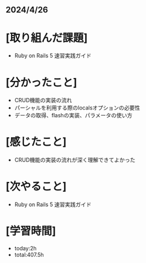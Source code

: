 ## 2024/4/26

# [取り組んだ課題]
- Ruby on Rails 5 速習実践ガイド
# [分かったこと]
- CRUD機能の実装の流れ  
- パーシャルを利用する際のlocalsオプションの必要性
- データの取得、flashの実装、パラメータの使い方
# [感じたこと]  
- CRUD機能の実装の流れが深く理解できてよかった
# [次やること]
- Ruby on Rails 5 速習実践ガイド
# [学習時間]
- today:2h 
- total:407.5h